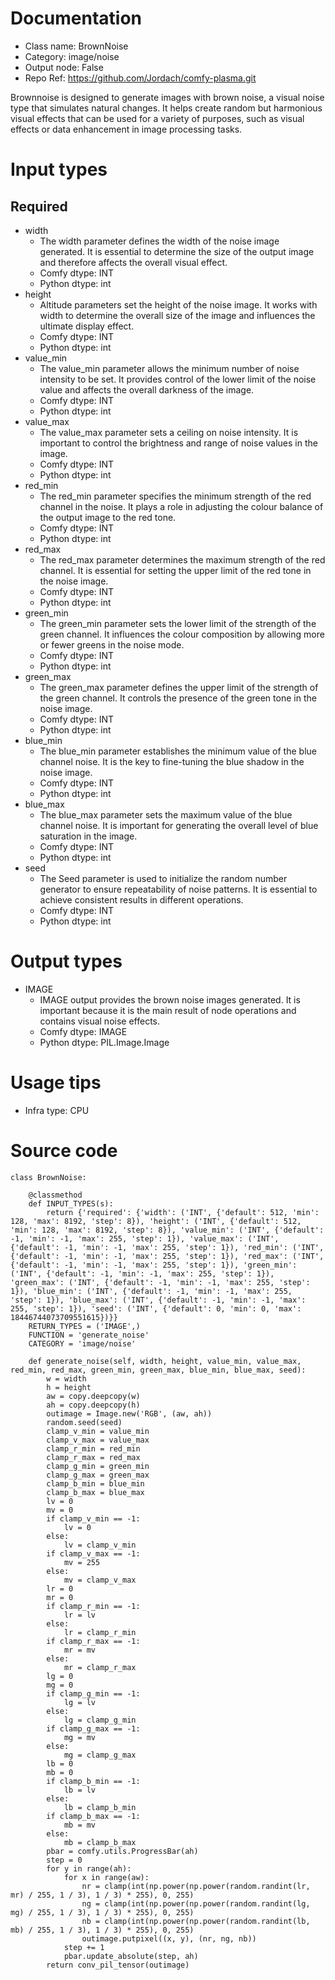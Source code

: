 # Documentation
- Class name: BrownNoise
- Category: image/noise
- Output node: False
- Repo Ref: https://github.com/Jordach/comfy-plasma.git

Brownnoise is designed to generate images with brown noise, a visual noise type that simulates natural changes. It helps create random but harmonious visual effects that can be used for a variety of purposes, such as visual effects or data enhancement in image processing tasks.

# Input types
## Required
- width
    - The width parameter defines the width of the noise image generated. It is essential to determine the size of the output image and therefore affects the overall visual effect.
    - Comfy dtype: INT
    - Python dtype: int
- height
    - Altitude parameters set the height of the noise image. It works with width to determine the overall size of the image and influences the ultimate display effect.
    - Comfy dtype: INT
    - Python dtype: int
- value_min
    - The value_min parameter allows the minimum number of noise intensity to be set. It provides control of the lower limit of the noise value and affects the overall darkness of the image.
    - Comfy dtype: INT
    - Python dtype: int
- value_max
    - The value_max parameter sets a ceiling on noise intensity. It is important to control the brightness and range of noise values in the image.
    - Comfy dtype: INT
    - Python dtype: int
- red_min
    - The red_min parameter specifies the minimum strength of the red channel in the noise. It plays a role in adjusting the colour balance of the output image to the red tone.
    - Comfy dtype: INT
    - Python dtype: int
- red_max
    - The red_max parameter determines the maximum strength of the red channel. It is essential for setting the upper limit of the red tone in the noise image.
    - Comfy dtype: INT
    - Python dtype: int
- green_min
    - The green_min parameter sets the lower limit of the strength of the green channel. It influences the colour composition by allowing more or fewer greens in the noise mode.
    - Comfy dtype: INT
    - Python dtype: int
- green_max
    - The green_max parameter defines the upper limit of the strength of the green channel. It controls the presence of the green tone in the noise image.
    - Comfy dtype: INT
    - Python dtype: int
- blue_min
    - The blue_min parameter establishes the minimum value of the blue channel noise. It is the key to fine-tuning the blue shadow in the noise image.
    - Comfy dtype: INT
    - Python dtype: int
- blue_max
    - The blue_max parameter sets the maximum value of the blue channel noise. It is important for generating the overall level of blue saturation in the image.
    - Comfy dtype: INT
    - Python dtype: int
- seed
    - The Seed parameter is used to initialize the random number generator to ensure repeatability of noise patterns. It is essential to achieve consistent results in different operations.
    - Comfy dtype: INT
    - Python dtype: int

# Output types
- IMAGE
    - IMAGE output provides the brown noise images generated. It is important because it is the main result of node operations and contains visual noise effects.
    - Comfy dtype: IMAGE
    - Python dtype: PIL.Image.Image

# Usage tips
- Infra type: CPU

# Source code
```
class BrownNoise:

    @classmethod
    def INPUT_TYPES(s):
        return {'required': {'width': ('INT', {'default': 512, 'min': 128, 'max': 8192, 'step': 8}), 'height': ('INT', {'default': 512, 'min': 128, 'max': 8192, 'step': 8}), 'value_min': ('INT', {'default': -1, 'min': -1, 'max': 255, 'step': 1}), 'value_max': ('INT', {'default': -1, 'min': -1, 'max': 255, 'step': 1}), 'red_min': ('INT', {'default': -1, 'min': -1, 'max': 255, 'step': 1}), 'red_max': ('INT', {'default': -1, 'min': -1, 'max': 255, 'step': 1}), 'green_min': ('INT', {'default': -1, 'min': -1, 'max': 255, 'step': 1}), 'green_max': ('INT', {'default': -1, 'min': -1, 'max': 255, 'step': 1}), 'blue_min': ('INT', {'default': -1, 'min': -1, 'max': 255, 'step': 1}), 'blue_max': ('INT', {'default': -1, 'min': -1, 'max': 255, 'step': 1}), 'seed': ('INT', {'default': 0, 'min': 0, 'max': 18446744073709551615})}}
    RETURN_TYPES = ('IMAGE',)
    FUNCTION = 'generate_noise'
    CATEGORY = 'image/noise'

    def generate_noise(self, width, height, value_min, value_max, red_min, red_max, green_min, green_max, blue_min, blue_max, seed):
        w = width
        h = height
        aw = copy.deepcopy(w)
        ah = copy.deepcopy(h)
        outimage = Image.new('RGB', (aw, ah))
        random.seed(seed)
        clamp_v_min = value_min
        clamp_v_max = value_max
        clamp_r_min = red_min
        clamp_r_max = red_max
        clamp_g_min = green_min
        clamp_g_max = green_max
        clamp_b_min = blue_min
        clamp_b_max = blue_max
        lv = 0
        mv = 0
        if clamp_v_min == -1:
            lv = 0
        else:
            lv = clamp_v_min
        if clamp_v_max == -1:
            mv = 255
        else:
            mv = clamp_v_max
        lr = 0
        mr = 0
        if clamp_r_min == -1:
            lr = lv
        else:
            lr = clamp_r_min
        if clamp_r_max == -1:
            mr = mv
        else:
            mr = clamp_r_max
        lg = 0
        mg = 0
        if clamp_g_min == -1:
            lg = lv
        else:
            lg = clamp_g_min
        if clamp_g_max == -1:
            mg = mv
        else:
            mg = clamp_g_max
        lb = 0
        mb = 0
        if clamp_b_min == -1:
            lb = lv
        else:
            lb = clamp_b_min
        if clamp_b_max == -1:
            mb = mv
        else:
            mb = clamp_b_max
        pbar = comfy.utils.ProgressBar(ah)
        step = 0
        for y in range(ah):
            for x in range(aw):
                nr = clamp(int(np.power(np.power(random.randint(lr, mr) / 255, 1 / 3), 1 / 3) * 255), 0, 255)
                ng = clamp(int(np.power(np.power(random.randint(lg, mg) / 255, 1 / 3), 1 / 3) * 255), 0, 255)
                nb = clamp(int(np.power(np.power(random.randint(lb, mb) / 255, 1 / 3), 1 / 3) * 255), 0, 255)
                outimage.putpixel((x, y), (nr, ng, nb))
            step += 1
            pbar.update_absolute(step, ah)
        return conv_pil_tensor(outimage)
```